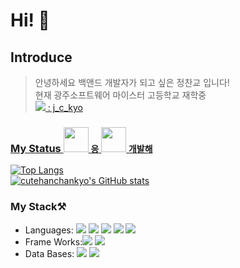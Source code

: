 # Hi! 👋

## Introduce
>안녕하세요 백앤드 개발자가 되고 싶은 정찬교 입니다!<br>
>현재 광주소프트웨어 마이스터 고등학교 재학중<br>
> <a href="https://www.instagram.com/shw0_noo1221/"><img src="https://img.shields.io/badge/Instagram-E4405F?style=flat-square&logo=Instagram&logoColor=white&link=https://www.instagram.com/hye_inisfree/"/> : j_c_kyo

### My Status <img src="https://media.discordapp.net/attachments/902816680491773952/1093347625916444793/68747470733a2f2f63756c746f667468657061727479706172726f742e636f6d2f706172726f74732f68642f6c6170746f705f706172726f742e676966.gif" width="40" height="40" /> `응` <img src="https://noticon-static.tammolo.com/dgggcrkxq/image/upload/v1580888106/noticon/owcvyw4dggdylen2ql5w.gif" width="40" height="40" /> `개발해`
[![Top Langs](https://github-readme-stats.vercel.app/api/top-langs/?username=cutehanchankyo&layout=compact&hide=html,css&exclude_repo=algorithm_and_datastruct,Voluntree,spring_practice,Spring_basic_practice,Spring_Security_Practice)](https://github.com/anuraghazra/github-readme-stats)<br>
[![cutehanchankyo's GitHub stats](https://github-readme-stats.vercel.app/api?username=cutehanchankyo)](https://github.com/cutehanchankyo/github-readme-stats)


### My Stack⚒️
* Languages: <img src="https://img.shields.io/badge/C-A8B9CC?style=for-the-badge&logo=c&logoColor=white"> <img src="https://img.shields.io/badge/Java-007396?style=for-the-badge&logo=OpenJDK&logoColor=white"> <img src="https://img.shields.io/badge/Python-3776AB?style=for-the-badge&logo=Python&logoColor=white">  <img src="https://img.shields.io/badge/html-E34F26?style=for-the-badge&logo=html5&logoColor=white"> <img src="https://img.shields.io/badge/css-1572B6?style=for-the-badge&logo=css3&logoColor=white">
* Frame Works:<img src="https://img.shields.io/badge/Spring Boot-6DB33F?style=flat-square&logo=Spring-Boot&logoColor=white"/> <img src="https://img.shields.io/badge/Spring Security-6DB33F?style=flat-square&logo=Spring-Security&logoColor=white"/>
* Data Bases: <img src="https://img.shields.io/badge/my sql-4479A1?style=flat-square&logo=MySQL&logoColor=white"/> <img src="https://img.shields.io/badge/Redis-DC382D?style=flat-square&logo=Redis&logoColor=white"/>
